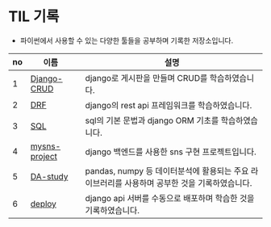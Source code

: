 # TIL 기록

- 파이썬에서 사용할 수 있는 다양한 툴들을 공부하며 기록한 저장소입니다. 


|no|이름&nbsp;&nbsp;&nbsp;|설명|
|----|---|---|
|1|[Django-CRUD](./Django-CRUD)&nbsp;&nbsp;&nbsp;&nbsp;|django로 게시판을 만들며 CRUD를 학습하였습니다. |
|2|[DRF](./DRF)|django의 rest api 프레임워크를 학습하였습니다. |
|3|[SQL](./SQL)|sql의 기본 문법과  django ORM 기초를 학습하였습니다. |
|4|[mysns-project](./mysns-project)|django 백엔드를 사용한 sns 구현 프로젝트입니다. |
|5|[DA-study](./DA-study)|pandas, numpy 등 데이터분석에 활용되는 주요 라이브러리를 사용하며 공부한 것을 기록하였습니다. |
|6|[deploy](./deploy)|django api 서버를 수동으로 배포하며 학습한 것을 기록하였습니다.|


